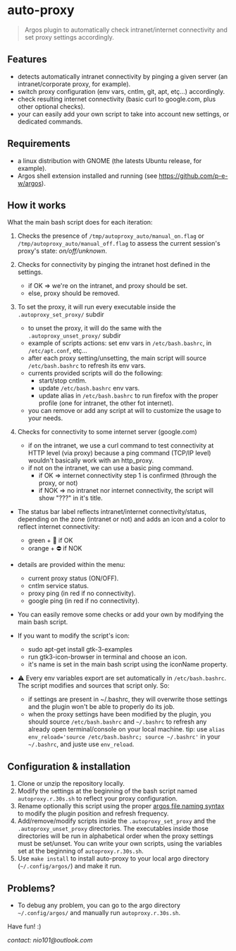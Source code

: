 # auto-proxy

> Argos plugin to automatically check intranet/internet connectivity and set proxy settings accordingly.

## Features

* detects automatically intranet connectivity by pinging a given server (an intranet/corporate proxy, for example).
* switch proxy configuration (env vars, cntlm, git, apt, etç...) accordingly.
* check resulting internet connectivity (basic curl to google.com, plus other optional checks).
* your can easily add your own script to take into account new settings, or dedicated commands.

## Requirements

* a linux distribution with GNOME (the latests Ubuntu release, for example).
* Argos shell extension installed and running (see https://github.com/p-e-w/argos).

## How it works

What the main bash script does for each iteration:

1. Checks the presence of `/tmp/autoproxy_auto/manual_on.flag` or `/tmp/autoproxy_auto/manual_off.flag` to
	 assess the current session's proxy's state: _on/off/unknown_.

2. Checks for connectivity by pinging the intranet host defined in the settings.
	* if OK => we're on the intranet, and proxy should be set.
	* else, proxy should be removed.

3. To set the proxy, it will run every executable inside the `.autoproxy_set_proxy/` subdir
	* to unset the proxy, it will do the same with the `.autoproxy_unset_proxy/` subdir
	* example of scripts actions: set env vars in `/etc/bash.bashrc`, in `/etc/apt.conf`, etç...
	* after each proxy setting/unsetting, the main script will source `/etc/bash.bashrc` to refresh its env vars.
	* currents provided scripts will do the following:
		* start/stop cntlm.
		* update `/etc/bash.bashrc` env vars.
		* update alias in `/etc/bash.bashrc` to run firefox with the proper profile (one for intranet, the other fot internet).
	* you can remove or add any script at will to customize the usage to your needs.

4. Checks for connectivity to some internet server (google.com)
	* if on the intranet, we use a curl command to test connectivity at HTTP level (via proxy) because a ping command (TCP/IP level) wouldn't basically work with an http_proxy.
    * if not on the intranet, we can use a basic ping command.
		* if OK => internet connectivity step 1 is confirmed (through the proxy, or not)
		* if NOK => no intranet nor internet connectivity, the script will show "???" in it's title.

* The status bar label reflects intranet/internet connectivity/status, depending on the zone (intranet or not)
and adds an icon and a color to reflect internet connectivity:
	* green + 🚀 if OK
 	* orange + ⛔ if NOK

* details are provided within the menu:
	- current proxy status (ON/OFF).
	- cntlm service status.
	- proxy ping (in red if no connectivity).
	- google ping (in red if no connectivity).
* You can easily remove some checks or add your own by modifying the main bash script.

* If you want to modify the script's icon:
	- sudo apt-get install gtk-3-examples
	- run gtk3-icon-browser in terminal and choose an icon.
	- it's name is set in the main bash script using the iconName property.

* :warning: Every env variables export are set automatically in `/etc/bash.bashrc`. The script modifies and sources that script only. So:
	* if settings are present in ~/.bashrc, they will overwrite those settings
and the plugin won't be able to properly do its job.
	* when the proxy settings have been modified by the plugin, you should source `/etc/bash.bashrc` and `~/.bashrc` to refresh any already open terminal/console on your local machine. tip: use `alias env_reload='source /etc/bash.bashrc; source ~/.bashrc'` in your `~/.bashrc`, and juste use `env_reload`.

## Configuration & installation

1. Clone or unzip the repository locally.
2. Modify the settings at the beginning of the bash script named `autoproxy.r.30s.sh` to reflect your proxy configuration.
3. Rename optionally this script using the proper [argos file naming syntax](https://github.com/p-e-w/argos#filename-format) to modify the plugin position and refresh frequency.
4. Add/remove/modify scripts inside the `.autoproxy_set_proxy` and the `.autoproxy_unset_proxy` directories. The executables inside those directories will be run in alphabetical order when the proxy settings must be set/unset. You can write your own scripts, using the variables set at the beginning of `autoproxy.r.30s.sh`.
5. Use `make install` to install auto-proxy to your local argo directory (`~/.config/argos/`) and make it run.

## Problems?

* To debug any problem, you can go to the argo directory `~/.config/argos/` and manually run `autoproxy.r.30s.sh`.

Have fun! :)

_contact: nio101@outlook.com_